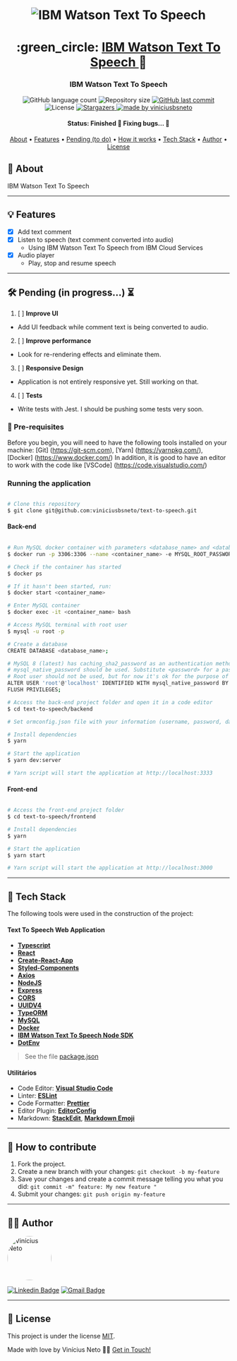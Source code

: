 

<h1 align="center">
    <img alt="IBM Watson Text To Speech" title="#IBM Watson Text To Speech" src="https://i0.wp.com/silversharksolutions.com.br/wp-content/uploads/2018/07/IBM-Watson_logo2-e1493752611672.png" />
</h1>

<h1 align="center">
   :green_circle: <a href="#"> IBM Watson Text To Speech </a> 🔵
</h1>

<h3 align="center">
    IBM Watson Text To Speech
</h3>

<p align="center">
  <img alt="GitHub language count" src="https://img.shields.io/github/languages/count/viniciusbsneto/text-to-speech?color=green">

  <img alt="Repository size" src="https://img.shields.io/github/repo-size/viniciusbsneto/text-to-speech">
  
  <a href="https://github.com/viniciusbsneto/text-to-speech/commits/master">
    <img alt="GitHub last commit" src="https://img.shields.io/github/last-commit/viniciusbsneto/text-to-speech">
  </a>
    
   <img alt="License" src="https://img.shields.io/badge/license-MIT-green">
   <a href="https://github.com/viniciusbsneto/text-to-speech/stargazers">
    <img alt="Stargazers" src="https://img.shields.io/github/stars/viniciusbsneto/text-to-speech?style=social">
  </a>

  <a href="https://github.com/viniciusbsneto">
    <img alt="made by viniciusbsneto" src="https://img.shields.io/badge/-viniciusbsneto-green">
  </a>
</p>


<h4 align="center"> 
	 Status: Finished 🚧 Fixing bugs... 🚧
</h4>

<p align="center">
 <a href="#about">About</a> •
 <a href="#features">Features</a> •
 <a href="#pending-to-do">Pending (to do)</a> •
 <a href="#how-it-works">How it works</a> • 
 <a href="#tech-stack">Tech Stack</a> •  
 <a href="#author">Author</a> • 
 <a href="#user-content-license">License</a>
</p>


## :speech_balloon: About

IBM Watson Text To Speech

---

## :bulb: Features

- [x] Add text comment
- [x] Listen to speech (text comment converted into audio)
  - Using IBM Watson Text To Speech from IBM Cloud Services
- [x] Audio player
  - Play, stop and resume speech

---

## :hammer_and_wrench: Pending (in progress...) :hourglass_flowing_sand:
1. [ ] **Improve UI**
  - Add UI feedback while comment text is being converted to audio.
2. [ ] **Improve performance**
  - Look for re-rendering effects and eliminate them.
3. [ ] **Responsive Design**
  - Application is not entirely responsive yet. Still working on that.
4. [ ] **Tests**
  - Write tests with Jest. I should be pushing some tests very soon.

### :pushpin: Pre-requisites

Before you begin, you will need to have the following tools installed on your machine:
[Git] (https://git-scm.com), [Yarn] (https://yarnpkg.com/), [Docker] (https://www.docker.com/)
In addition, it is good to have an editor to work with the code like [VSCode] (https://code.visualstudio.com/)

### Running the application

```bash

# Clone this repository
$ git clone git@github.com:viniciusbsneto/text-to-speech.git

```
#### Back-end
```bash

# Run MySQL docker container with parameters <database_name> and <database_user_password> of your choice
$ docker run -p 3306:3306 --name <container_name> -e MYSQL_ROOT_PASSWORD=<database_user_password> -d mysql:latest

# Check if the container has started
$ docker ps

# If it hasn't been started, run:
$ docker start <container_name>

# Enter MySQL container
$ docker exec -it <container_name> bash

# Access MySQL terminal with root user
$ mysql -u root -p

# Create a database
CREATE DATABASE <database_name>;

# MySQL 8 (latest) has caching_sha2_password as an authentication method by default. NodeJS has not support for it yet.
# mysql_native_password should be used. Substitute <password> for a password of your choice in the following query and run it.
# Root user should not be used, but for now it's ok for the purpose of this application. DO NOT REMOVE STRING MARKS.
ALTER USER 'root'@'localhost' IDENTIFIED WITH mysql_native_password BY '<password>';
FLUSH PRIVILEGES;

# Access the back-end project folder and open it in a code editor
$ cd text-to-speech/backend

# Set ormconfig.json file with your information (username, password, database)

# Install dependencies
$ yarn

# Start the application
$ yarn dev:server

# Yarn script will start the application at http://localhost:3333

```
#### Front-end
```bash

# Access the front-end project folder
$ cd text-to-speech/frontend

# Install dependencies
$ yarn

# Start the application
$ yarn start

# Yarn script will start the application at http://localhost:3000

```
---

## :toolbox: Tech Stack

The following tools were used in the construction of the project:

#### [](https://github.com/viniciusbsneto/catch-and-mall#catch-and-mall-web-application)**Text To Speech Web Application**

-   **[Typescript](https://www.typescriptlang.org/)**
-   **[React](https://en.reactjs.org/)**
-   **[Create-React-App](https://create-react-app.dev/)**
-   **[Styled-Components](https://styled-components.com/)**
-   **[Axios](https://github.com/axios/axios)**
-   **[NodeJS](https://nodejs.org/)**
-   **[Express](https://expressjs.com/)**
-   **[CORS](https://yarnpkg.com/package/cors)**
-   **[UUIDV4](https://yarnpkg.com/package/uuid)**
-   **[TypeORM](https://typeorm.io/#/)**
-   **[MySQL](https://www.mysql.com/)**
-   **[Docker](https://www.docker.com/)**
-   **[IBM Watson Text To Speech Node SDK](https://github.com/watson-developer-cloud/text-to-speech-nodejs)**
-   **[DotEnv](https://yarnpkg.com/package/dotenv)**


> See the file  [package.json](https://github.com/viniciusbsneto/text-to-speech/blob/master/package.json)

#### [](https://github.com/viniciusbsneto/text-to-speech#utilit%C3%A1rios)**Utilitários**

-   Code Editor:  **[Visual Studio Code](https://code.visualstudio.com/)**
-   Linter:  **[ESLint](https://eslint.org/)**
-   Code Formatter:  **[Prettier](https://prettier.io/)**
-   Editor Plugin:  **[EditorConfig](https://editorconfig.org/)**
-   Markdown:  **[StackEdit](https://stackedit.io/)**,  **[Markdown Emoji](https://gist.github.com/rxaviers/7360908)**

---

## :handshake: How to contribute

1. Fork the project.
2. Create a new branch with your changes: `git checkout -b my-feature`
3. Save your changes and create a commit message telling you what you did: `git commit -m" feature: My new feature "`
4. Submit your changes: `git push origin my-feature`

---

## :technologist: Author

 <img style="border-radius: 50%;" src="https://avatars1.githubusercontent.com/u/17788722?v=4" width="100px;" alt="Vinícius Neto"/> 
 <br />

[![Linkedin Badge](https://img.shields.io/badge/-Vinícius%20Neto-blue?style=flat-square&logo=Linkedin&logoColor=white&link=https://www.linkedin.com/in/vinicius-neto/)](https://www.linkedin.com/in/vinicius-neto/) 
[![Gmail Badge](https://img.shields.io/badge/-viniciusbsneto@gmail.com-c14438?style=flat-square&logo=Gmail&logoColor=white&link=mailto:viniciusbsneto@gmail.com)](mailto:viniciusbsneto@gmail.com)

---

## :memo: License

This project is under the license [MIT](./LICENSE).

Made with love by Vinícius Neto 👋🏽 [Get in Touch!](Https://www.linkedin.com/in/vinicius-neto/)
